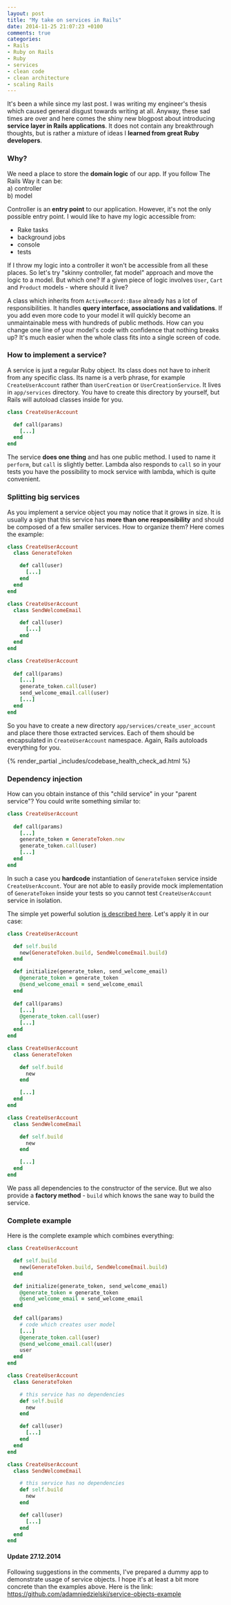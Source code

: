 ```yaml
---
layout: post
title: "My take on services in Rails"
date: 2014-11-25 21:07:23 +0100
comments: true
categories:
- Rails
- Ruby on Rails
- Ruby
- services
- clean code
- clean architecture
- scaling Rails
---
```


It's been a while since my last post. I was writing my engineer's thesis which caused general disgust towards writing at all. Anyway, these sad times are over and here comes the shiny new blogpost about introducing **service layer in Rails applications**. It does not contain any breakthrough thoughts, but is rather a mixture of ideas I **learned from great Ruby developers**.

<!-- more -->

### Why?

We need a place to store the **domain logic** of our app. If you follow The Rails Way it can be:</br>
a) controller</br>
b) model

Controller is an **entry point** to our application. However, it's not the only possible entry point. I would like to have my logic accessible from:

- Rake tasks
- background jobs
- console
- tests

If I throw my logic into a controller it won't be accessible from all these places. So let's try "skinny controller, fat model" approach and move the logic to a model. But which one? If a given piece of logic involves ```User```, ```Cart``` and ```Product``` models - where should it live?

A class which inherits from ```ActiveRecord::Base``` already has a lot of responsibilities. It handles **query interface, associations and validations**. If you add even more code to your model it will quickly become an unmaintainable mess with hundreds of public methods. How can you change one line of your model's code with confidence that nothing breaks up? It's much easier when the whole class fits into a single screen of code.


### How to implement a service?

A service is just a regular Ruby object. Its class does not have to inherit from any specific class. Its name is a verb phrase, for example ```CreateUserAccount``` rather than ```UserCreation``` or ```UserCreationService```. It lives in ```app/services``` directory. You have to create this directory by yourself, but Rails will autoload classes inside for you.

```ruby app/services/create_user_account.rb
class CreateUserAccount

  def call(params)
    [...]
  end
end
```

The service **does one thing** and has one public method. I used to name it ```perform```, but ```call``` is slightly better. Lambda also responds to ```call``` so in your tests you have the possibility to mock service with lambda, which is quite convenient. 

### Splitting big services

As you implement a service object you may notice that it grows in size. It is usually a sign that this service has **more than one responsibility** and should be composed of a few smaller services. How to organize them? Here comes the example:

```ruby app/services/create_user_account/generate_token.rb
class CreateUserAccount
  class GenerateToken

    def call(user)
      [...]
    end
  end
end
```

```ruby app/services/create_user_account/send_welcome_email.rb
class CreateUserAccount
  class SendWelcomeEmail

    def call(user)
      [...]
    end
  end
end
```

```ruby app/services/create_user_account.rb
class CreateUserAccount
  
  def call(params)
    [...]
    generate_token.call(user)
    send_welcome_email.call(user)
    [...]
  end
end
```

So you have to create a new directory ```app/services/create_user_account``` and place there those extracted services. Each of them should be encapsulated in ```CreateUserAccount``` namespace. Again, Rails autoloads everything for you.

{% render_partial _includes/codebase_health_check_ad.html %}

### Dependency injection

How can you obtain instance of this "child service" in your "parent service"? You could write something similar to:

```ruby app/services/create_user_account.rb
class CreateUserAccount
  
  def call(params)
    [...]
    generate_token = GenerateToken.new
    generate_token.call(user)
    [...]
  end
end
```

In such a case you **hardcode** instantiation of ```GenerateToken``` service inside ```CreateUserAccount```. Your are not able to easily provide mock implementation of ```GenerateToken``` inside your tests so you cannot test ```CreateUserAccount``` service in isolation.

The simple yet powerful solution [is described here](http://solnic.eu/2013/12/17/the-world-needs-another-post-about-dependency-injection-in-ruby.html). Let's apply it in our case:

```ruby app/services/create_user_account.rb
class CreateUserAccount

  def self.build
    new(GenerateToken.build, SendWelcomeEmail.build)
  end

  def initialize(generate_token, send_welcome_email)
    @generate_token = generate_token
    @send_welcome_email = send_welcome_email
  end
  
  def call(params)
    [...]
    @generate_token.call(user)
    [...]
  end
end
```

```ruby app/services/create_user_account/generate_token.rb
class CreateUserAccount
  class GenerateToken

    def self.build
      new
    end

    [...]
  end
end
```

```ruby app/services/create_user_account/send_welcome_email.rb
class CreateUserAccount
  class SendWelcomeEmail

    def self.build
      new
    end

    [...]
  end
end
```

We pass all dependencies to the constructor of the service. But we also provide a **factory method** - ```build``` which knows the sane way to build the service.  

### Complete example

Here is the complete example which combines everything:

```ruby app/services/create_user_account.rb
class CreateUserAccount

  def self.build
    new(GenerateToken.build, SendWelcomeEmail.build)
  end

  def initialize(generate_token, send_welcome_email)
    @generate_token = generate_token
    @send_welcome_email = send_welcome_email
  end
  
  def call(params)
    # code which creates user model
    [...]
    @generate_token.call(user)
    @send_welcome_email.call(user)
    user
  end
end
```

```ruby app/services/create_user_account/generate_token.rb
class CreateUserAccount
  class GenerateToken

    # this service has no dependencies
    def self.build
      new
    end

    def call(user)
      [...]
    end
  end
end
```

```ruby app/services/create_user_account/send_welcome_email.rb
class CreateUserAccount
  class SendWelcomeEmail

    # this service has no dependencies
    def self.build
      new
    end

    def call(user)
      [...]
    end
  end
end
```

#### Update 27.12.2014

Following suggestions in the comments, I've prepared a dummy app to demonstrate usage of service objects. I hope it's at least a bit more concrete than the examples above. Here is the link: https://github.com/adamniedzielski/service-objects-example
